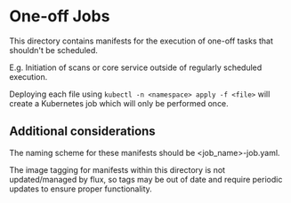 # One-off Jobs

This directory contains manifests for the execution of one-off tasks that shouldn't be scheduled.

E.g. Initiation of scans or core service outside of regularly scheduled execution.

Deploying each file using `kubectl -n <namespace> apply -f <file>` will create a Kubernetes job which will only be performed once.


## Additional considerations

The naming scheme for these manifests should be <job_name>-job.yaml.

The image tagging for manifests within this directory is not updated/managed by flux, so tags may be out of date and require periodic updates to ensure proper functionality.
